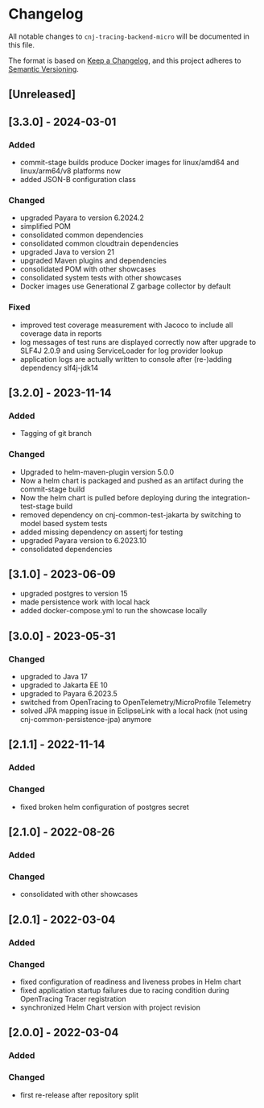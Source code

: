 # Changelog
All notable changes to `cnj-tracing-backend-micro` will be documented in this file.

The format is based on [Keep a Changelog](https://keepachangelog.com/en/1.0.0/),
and this project adheres to [Semantic Versioning](https://semver.org/spec/v2.0.0.html).

## [Unreleased]

## [3.3.0] - 2024-03-01
### Added
- commit-stage builds produce Docker images for linux/amd64 and linux/arm64/v8 platforms now
- added JSON-B configuration class
### Changed
- upgraded Payara to version 6.2024.2
- simplified POM
- consolidated common dependencies
- consolidated common cloudtrain dependencies
- upgraded Java to version 21
- upgraded Maven plugins and dependencies
- consolidated POM with other showcases
- consolidated system tests with other showcases
- Docker images use Generational Z garbage collector by default
### Fixed
- improved test coverage measurement with Jacoco to include all coverage data in reports
- log messages of test runs are displayed correctly now after upgrade to SLF4J 2.0.9 and using ServiceLoader for log provider lookup
- application logs are actually written to console after (re-)adding dependency slf4j-jdk14

## [3.2.0] - 2023-11-14
### Added
- Tagging of git branch
### Changed
- Upgraded to helm-maven-plugin version 5.0.0
- Now a helm chart is packaged and pushed as an artifact during the commit-stage build
- Now the helm chart is pulled before deploying during the integration-test-stage build
- removed dependency on cnj-common-test-jakarta by switching to model based system tests
- added missing dependency on assertj for testing
- upgraded Payara version to 6.2023.10
- consolidated dependencies

## [3.1.0] - 2023-06-09
- upgraded postgres to version 15
- made persistence work with local hack
- added docker-compose.yml to run the showcase locally

## [3.0.0] - 2023-05-31
### Changed
- upgraded to Java 17
- upgraded to Jakarta EE 10
- upgraded to Payara 6.2023.5
- switched from OpenTracing to OpenTelemetry/MicroProfile Telemetry
- solved JPA mapping issue in EclipseLink with a local hack (not using cnj-common-persistence-jpa) anymore

## [2.1.1] - 2022-11-14
### Added
### Changed
- fixed broken helm configuration of postgres secret

## [2.1.0] - 2022-08-26
### Added
### Changed
- consolidated with other showcases

## [2.0.1] - 2022-03-04
### Added
### Changed
- fixed configuration of readiness and liveness probes in Helm chart
- fixed application startup failures due to racing condition during OpenTracing Tracer registration
- synchronized Helm Chart version with project revision

## [2.0.0] - 2022-03-04
### Added
### Changed
- first re-release after repository split
